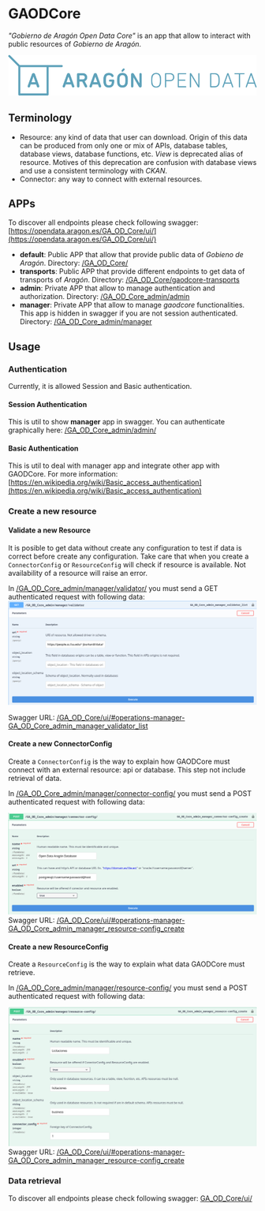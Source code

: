 # GAODCore

_"Gobierno de Aragón Open Data Core"_ is an app that allow to interact with public resources of _Gobierno de Aragón_.

![Aragón Open Data](docs/images/aragon-open-data.svg)

## Terminology

- Resource: any kind of data that user can download. Origin of this data can be produced from only one or mix of APIs,
  database tables, database views, database functions, etc. *View* is deprecated alias of resource. Motives of this
  deprecation are confusion with database views and use a consistent terminology with _CKAN_.
- Connector: any way to connect with external resources.

## APPs

To discover all endpoints please check following
swagger: [https://opendata.aragon.es/GA_OD_Core/ui/](https://opendata.aragon.es/GA_OD_Core/ui/)

- **default**: Public APP that allow that provide public data of _Gobieno de Aragón_.
  Directory: [/GA_OD_Core/](/GA_OD_Core/)
- **transports**: Public APP that provide different endpoints to get data of transports of _Aragón_.
  Directory: [/GA_OD_Core/gaodcore-transports](/GA_OD_Core/gaodcore-transports)
- **admin**: Private APP that allow to manage authentication and authorization. Directory:
  [/GA_OD_Core_admin/admin](/GA_OD_Core_admin/admin)
- **manager**: Private APP that allow to manage _gaodcore_ functionalities. This app is hidden in swagger if you are not
  session authenticated. Directory: [/GA_OD_Core_admin/manager](/GA_OD_Core_admin/manager)

## Usage

### Authentication

Currently, it is allowed Session and Basic authentication.

#### Session Authentication

This is util to show **manager** app in swagger. You can authenticate graphically here:
[/GA_OD_Core_admin/admin/](/GA_OD_Core_admin/admin/)

#### Basic Authentication

This is util to deal with manager app and integrate other app with GAODCore. For more information:
[https://en.wikipedia.org/wiki/Basic_access_authentication](https://en.wikipedia.org/wiki/Basic_access_authentication)

### Create a new resource

#### Validate a new Resource

It is posible to get data without create any configuration to test if data is correct before create any configuration.
Take care that when you create a `ConnectorConfig` or `ResourceConfig` will check if resource is available. Not availability 
of a resource will raise an error.

In [/GA_OD_Core_admin/manager/validator/](/GA_OD_Core_admin/manager/validator/) you must send a GET
authenticated request with following data:
![validator](docs/images/swagger/validator.png)

Swagger
URL: [/GA_OD_Core/ui/#operations-manager-GA_OD_Core_admin_manager_validator_list](/GA_OD_Core/ui/#operations-manager-GA_OD_Core_admin_manager_validator_list)


#### Create a new ConnectorConfig
Create a `ConnectorConfig` is the way to explain how GAODCore must connect with an external resource: api or database.
This step not include retrieval of data.

In [/GA_OD_Core_admin/manager/connector-config/](/GA_OD_Core_admin/manager/connector-config/) you must send a POST
authenticated request with following data:

![connector config creation](docs/images/swagger/connector-config-creation.png)
Swagger
URL: [/GA_OD_Core/ui/#operations-manager-GA_OD_Core_admin_manager_resource-config_create](/GA_OD_Core/ui/#operations-manager-GA_OD_Core_admin_manager_resource-config_create)

#### Create a new ResourceConfig

Create a `ResourceConfig` is the way to explain what data GAODCore must retrieve. 

In [/GA_OD_Core_admin/manager/resource-config/](/GA_OD_Core_admin/manager/resource-config/) you must send a POST 
authenticated request with following data:

![resource config creation](docs/images/swagger/resource-config-creation.png)
Swagger
URL: [/GA_OD_Core/ui/#operations-manager-GA_OD_Core_admin_manager_resource-config_create](/GA_OD_Core/ui/operations-manager-GA_OD_Core_admin_manager_resource-config_create)

### Data retrieval 

To discover all endpoints please check following
swagger: [GA_OD_Core/ui/](GA_OD_Core/ui/)